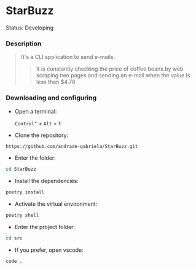 <h1>StarBuzz</h1>

Status: Developing

### Description

> It's a CLI application to send e-mails: 
>
>> It is constantly checking the price of coffee beans by web scraping two pages and sending an e-mail when the value is less than $4.70

### Downloading and configuring

- Open a terminal:

    `Control"` + `Alt` + `t`

- Clone the repository:

```bash
https://github.com/andrade-gabriela/StarBuzz.git
```

- Enter the folder:
  
```bash
cd StarBuzz
```

- Install the dependencies:

```bash
poetry install
```

- Activate the virtual environment:

```bash
poetry shell
```

- Enter the project folder:

```bash
cd src
``` 

- If you prefer, open vscode:

```bash
code .
``` 
